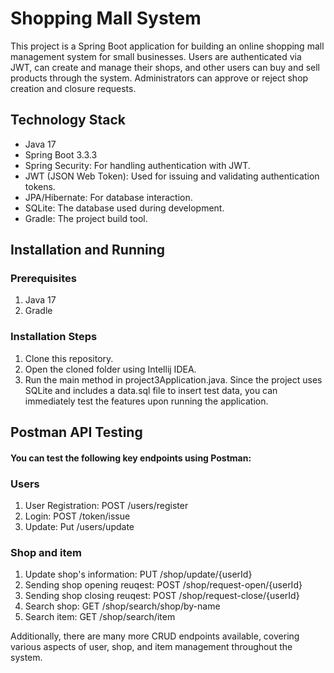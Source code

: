 # Shopping Mall System

This project is a Spring Boot application for building an online shopping mall management system for small businesses. Users are authenticated via JWT, can create and manage their shops, and other users can buy and sell products through the system. Administrators can approve or reject shop creation and closure requests.

## Technology Stack
- Java 17
- Spring Boot 3.3.3
- Spring Security: For handling authentication with JWT.
- JWT (JSON Web Token): Used for issuing and validating authentication tokens.
- JPA/Hibernate: For database interaction.
- SQLite: The database used during development.
- Gradle: The project build tool.

## Installation and Running
### Prerequisites
 1. Java 17
 2. Gradle
### Installation Steps
 1. Clone this repository.
 2. Open the cloned folder using Intellij IDEA.
 3. Run the main method in project3Application.java.
Since the project uses SQLite and includes a data.sql file to insert test data, you can immediately test the features upon running the application.

## Postman API Testing
#### You can test the following key endpoints using Postman:
### Users
1. User Registration: POST /users/register
2. Login: POST /token/issue
3. Update: Put /users/update

### Shop and item 
1. Update shop's information: PUT /shop/update/{userId}
2. Sending shop opening reuqest: POST /shop/request-open/{userId}
3. Sending shop closing reuqest: POST /shop/request-close/{userId}
4. Search shop: GET /shop/search/shop/by-name
5. Search item: GET /shop/search/item

Additionally, there are many more CRUD endpoints available, covering various aspects of user, shop, and item management throughout the system.









